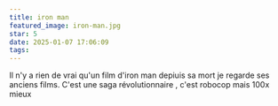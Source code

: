 ```yaml
---
title: iron man
featured_image: iron-man.jpg
star: 5
date: 2025-01-07 17:06:09
tags:
---
```

Il n'y a rien de vrai qu'un film d'iron man depiuis sa mort je regarde ses anciens films. C'est une saga révolutionnaire , c'est robocop mais 100x mieux